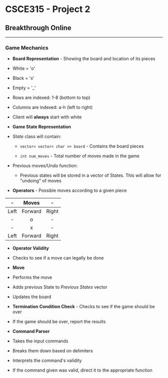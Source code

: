 # CSCE315 - Project 2
## Breakthrough Online

***

### Game Mechanics

* **Board Representation** - Showing the board and location of its pieces

 * White = 'o'
	
 * Black = 'x'
	
 * Empty = '_'
	
 * Rows are indexed: 1-8 (bottom to top)
	
 * Columns are indexed: a-h (left to right)
	
 * Client will **always** start with white
	
* **Game State Representation**

 * _State_ class will contain:
	 * `vector< vector< char >> board` - Contains the board pieces
		
	 * `int num_moves` - Total number of moves made in the game
		
 * Previous moves/Undo function:
	 * Previous states will be stored in a vector of States. This will allow for "undoing" of moves
		
* **Operators** - Possible moves according to a given piece

|   -   | Moves   |   -   |
| :---: | :---:   | :---: |
| Left  | Forward | Right |
|   -   |    o    |   -   |
|   -   |    x    |   -   |
| Left  | Forward | Right |

* **Operator Validity**

 * Checks to see if a move can legally be done
	
* **Move**

 * Performs the move
	
 * Adds previous State to *Previous States* vector
	
 * Updates the board
	
* **Termination Condition Check** - Checks to see if the game should be over

 * If the game should be over, report the results
	
* **Command Parser**

 * Takes the input commands
	
 * Breaks them down based on delimiters
	
 * Interprets the command's validity
	
 * If the command given was valid, direct it to the appropriate function